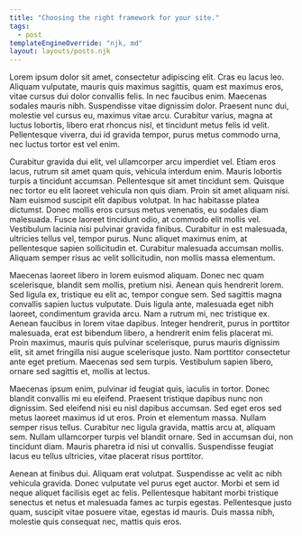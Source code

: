 ```yaml
---
title: "Choosing the right framework for your site."
tags:
  - post
templateEngineOverride: "njk, md"
layout: layouts/posts.njk
---
```


Lorem ipsum dolor sit amet, consectetur adipiscing elit. Cras eu lacus leo. Aliquam vulputate, mauris quis maximus sagittis, quam est maximus eros, vitae cursus dui dolor convallis felis. In nec faucibus enim. Maecenas sodales mauris nibh. Suspendisse vitae dignissim dolor. Praesent nunc dui, molestie vel cursus eu, maximus vitae arcu. Curabitur varius, magna at luctus lobortis, libero erat rhoncus nisl, et tincidunt metus felis id velit. Pellentesque viverra, dui id gravida tempor, purus metus commodo urna, nec luctus tortor est vel enim.

Curabitur gravida dui elit, vel ullamcorper arcu imperdiet vel. Etiam eros lacus, rutrum sit amet quam quis, vehicula interdum enim. Mauris lobortis turpis a tincidunt accumsan. Pellentesque sit amet tincidunt sem. Quisque nec tortor eu elit laoreet vehicula non quis diam. Proin sit amet aliquam nisi. Nam euismod suscipit elit dapibus volutpat. In hac habitasse platea dictumst. Donec mollis eros cursus metus venenatis, eu sodales diam malesuada. Fusce laoreet tincidunt odio, at commodo elit mollis vel. Vestibulum lacinia nisi pulvinar gravida finibus. Curabitur in est malesuada, ultricies tellus vel, tempor purus. Nunc aliquet maximus enim, at pellentesque sapien sollicitudin et. Curabitur malesuada accumsan mollis. Aliquam semper risus ac velit sollicitudin, non mollis massa elementum.

Maecenas laoreet libero in lorem euismod aliquam. Donec nec quam scelerisque, blandit sem mollis, pretium nisi. Aenean quis hendrerit lorem. Sed ligula ex, tristique eu elit ac, tempor congue sem. Sed sagittis magna convallis sapien luctus vulputate. Duis ligula ante, malesuada eget nibh laoreet, condimentum gravida arcu. Nam a rutrum mi, nec tristique ex. Aenean faucibus in lorem vitae dapibus. Integer hendrerit, purus in porttitor malesuada, erat est bibendum libero, a hendrerit enim felis placerat mi. Proin maximus, mauris quis pulvinar scelerisque, purus mauris dignissim elit, sit amet fringilla nisi augue scelerisque justo. Nam porttitor consectetur ante eget pretium. Maecenas sed sem turpis. Vestibulum sapien libero, ornare sed sagittis et, mollis at lectus.

Maecenas ipsum enim, pulvinar id feugiat quis, iaculis in tortor. Donec blandit convallis mi eu eleifend. Praesent tristique dapibus nunc non dignissim. Sed eleifend nisi eu nisl dapibus accumsan. Sed eget eros sed metus laoreet maximus id ut eros. Proin et elementum massa. Nullam semper risus tellus. Curabitur nec ligula gravida, mattis arcu at, aliquam sem. Nullam ullamcorper turpis vel blandit ornare. Sed in accumsan dui, non tincidunt diam. Mauris pharetra id nisi ut convallis. Suspendisse feugiat lacus eu tellus ultricies, vitae placerat risus porttitor.

Aenean at finibus dui. Aliquam erat volutpat. Suspendisse ac velit ac nibh vehicula gravida. Donec vulputate vel purus eget auctor. Morbi et sem id neque aliquet facilisis eget ac felis. Pellentesque habitant morbi tristique senectus et netus et malesuada fames ac turpis egestas. Pellentesque justo quam, suscipit vitae posuere vitae, egestas id mauris. Duis massa nibh, molestie quis consequat nec, mattis quis eros.
